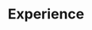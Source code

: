 ---
# An instance of the Experience widget.
# Documentation: https://wowchemy.com/docs/page-builder/
widget: experience

# This file represents a page section.
headless: true

# Order that this section appears on the page.
weight: 40

title: Experience
subtitle:

# Date format for experience
#   Refer to https://wowchemy.com/docs/customization/#date-format
date_format: Jan 2006

# Experiences.
#   Add/remove as many `experience` items below as you like.
#   Required fields are `title`, `company`, and `date_start`.
#   Leave `date_end` empty if it's your current employer.
#   Begin multi-line descriptions with YAML's `|2-` multi-line prefix.
experience:
  - title: Postdoctoral Research Associate
    company: Michigan State University
    company_url: 'http://www.msu.edu'
    company_logo: msu
    location: East Lansing, MI
    date_start: '2018-10-01'
    date_end: ''
    description: |2-

        * Developed a tunable protein degradation system in cyanobacteria
        * Studying a light-driven, modular platform consortia for fundamental insight into emergent microbial interactions within consortia
        
  - title: Gradiate Assistant
    company: University of Minnesota
    company_url: 'http://www.umn.edu'
    company_logo: umn
    location: Minneapolis, MN
    date_start: '2012-09-01'
    date_end: '2018-09-30'
    description: |2-

        * Studied bioencapsulation (physical confinement) of bacteria for applications in biotechnology
        * Synthesized new porous materials for bioencapsulation
        * Performed materials characterization on novel materials

  - title: Teaching Assistant
    company: University of Minnesota
    company_url: 'http://www.umn.edu'
    company_logo: umn
    location: Minneapolis, MN
    date_start: '2018-01-05'
    date_end: '2018-05-30'
    description: |2-
      Mechanical Engineering Department:
        * ME 3331 - Thermodynamics

  - title: Product Engineer
    company: Columbia Steel Casting Co.
    company_url: 'https://www.columbiasteel.com/'
    company_logo: cscc
    location: Portland, OR
    date_start: '2009-09-01'
    date_end: '2012-06-30'
    description: |2-

        * Designed replacement wear parts for heavy scrap shredders
        * Modeled parts and assemblies in SolidWorks, created 2D drawings in AutoCAD
        * Coordinated part design with pattern shop and foundry to avoid production issues
        * Redesigned parts to ensure better performance, longer life
        * Played a major role in the product development process, from Engineering Request all the way up to quoting and sales
        * Coordinated with salesmen in order to provide the best possible service to our customers

design:
  columns: '2'
---